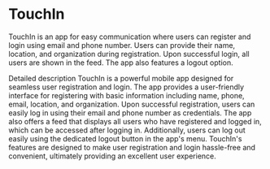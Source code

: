 # TouchIn
TouchIn is an app for easy communication where users can register and login using email and phone number. Users can provide their name, location, and organization during registration. Upon successful login, all users are shown in the feed. The app also features a logout option.

Detailed description
TouchIn is a powerful mobile app designed for seamless user registration and login. The app provides a user-friendly interface for registering with basic information including name, phone, email, location, and organization. Upon successful registration, users can easily log in using their email and phone number as credentials. The app also offers a feed that displays all users who have registered and logged in, which can be accessed after logging in. Additionally, users can log out easily using the dedicated logout button in the app's menu. TouchIn's features are designed to make user registration and login hassle-free and convenient, ultimately providing an excellent user experience.
